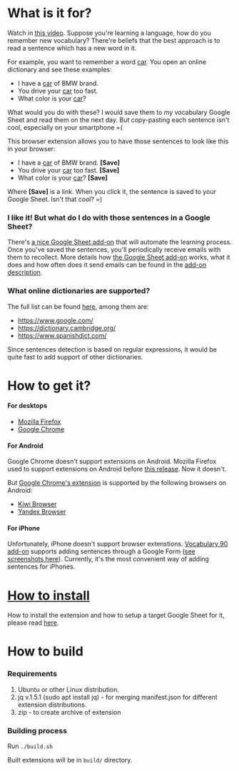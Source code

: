 # What is it for?
Watch in [this video](https://www.youtube.com/watch?v=KGMwl8s3xDk).
Suppose you're learning a language, how do you remember new vocabulary? There're beliefs that the best approach is to read a sentence which has a new word in it. 

For example, you want to remember a word <ins>car</ins>. You open an online dictionary and see these examples:
* I have a <ins>car</ins> of BMW brand.
* You drive your <ins>car</ins> too fast.
* What color is your <ins>car</ins>?

What would you do with these? I would save them to my vocabulary Google Sheet and read them on the next day. But copy-pasting each sentence isn't cool, especially on your smartphone =(

This browser extension allows you to have those sentences to look like this in your browser:
* I have a <ins>car</ins> of BMW brand. **[Save]**
* You drive your <ins>car</ins> too fast. **[Save]**
* What color is your <ins>car</ins>? **[Save]**

Where **[Save]** is a link. When you click it, the sentence is saved to your Google Sheet. Isn't that cool? =)

### I like it! But what do I do with those sentences in a Google Sheet?
There's [a nice Google Sheet add-on](https://gsuite.google.com/marketplace/app/vocabulary_90/637385062408) that will automate the learning process. Once you've saved the sentences, you'll periodically receive emails with them to recollect. More details how [the Google Sheet add-on](https://gsuite.google.com/marketplace/app/vocabulary_90/637385062408) works, what it does and how often does it send emails can be found in the [add-on description](https://gsuite.google.com/marketplace/app/vocabulary_90/637385062408).

### What online dictionaries are supported?
The full list can be found [here](https://github.com/fertkir/vocabulary-to-google-sheet/blob/main/common/sites-settings.js), among them are:
* https://www.google.com/
* https://dictionary.cambridge.org/
* https://www.spanishdict.com/

Since sentences detection is based on regular expressions, it would be quite fast to add support of other dictionaries.

# How to get it?
#### For desktops
* [Mozilla Firefox](https://addons.mozilla.org/en-US/firefox/addon/vocabulary-to-google-sheet/)
* [Google Chrome](https://chrome.google.com/webstore/detail/vocabulary-to-google-shee/iihhhbkpnemncnmefhffhfiecmilppnf)

#### For Android
Google Chrome doesn't support extensions on Android. Mozilla Firefox used to support extensions on Android before [this release](https://blog.mozilla.org/blog/2020/08/25/introducing-a-new-firefox-for-android-experience/). Now it doesn't.

But [Google Chrome's extension](https://chrome.google.com/webstore/detail/vocabulary-to-google-shee/iihhhbkpnemncnmefhffhfiecmilppnf) is supported by the following browsers on Android:
* [Kiwi Browser](https://play.google.com/store/apps/details?id=com.kiwibrowser.browser)
* [Yandex Browser](https://play.google.com/store/apps/details?id=com.yandex.browser)

#### For iPhone
Unfortunately, iPhone doesn't support browser extenstions. [Vocabulary 90 add-on](https://gsuite.google.com/marketplace/app/vocabulary_90/637385062408) supports adding sentences through a Google Form ([see screenshots here](https://gsuite.google.com/marketplace/app/vocabulary_90/637385062408)). Currently, it's the most convenient way of adding sentences for iPhones.

# [How to install](https://github.com/fertkir/vocabulary-to-google-sheet/wiki/How-to-install)
How to install the extension and how to setup a target Google Sheet for it, please read [here](https://github.com/fertkir/vocabulary-to-google-sheet/wiki/How-to-install).

# How to build
### Requirements
1. Ubuntu or other Linux distribution.
2. jq v.1.5.1 (sudo apt install jq) - for merging manifest.json for different extension distributions.
3. zip - to create archive of extension

### Building process
Run `./build.sh`

Built extensions will be in `build/` directory.
